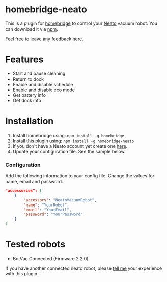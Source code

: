 # homebridge-neato

This is a plugin for [homebridge](https://github.com/nfarina/homebridge) to control your [Neato](https://www.neatorobotics.com/) vacuum robot. You can download it via [npm](https://www.npmjs.com/package/homebridge-neato).

Feel free to leave any feedback [here](https://github.com/naofireblade/homebridge-neato/issues).

# Features

- Start and pause cleaning
- Return to dock
- Enable and disable schedule
- Enable and disable eco mode
- Get battery info
- Get dock info

# Installation

1. Install homebridge using: `npm install -g homebridge`
2. Install this plugin using: `npm install -g homebridge-neato`
3. If you don't have a Neato account yet create one [here](https://www.neatorobotics.com/create-account/).
4. Update your configuration file. See the sample below.

### Configuration

Add the following information to your config file. Change the values for name, email and password.

```json
"accessories": [
	{
		"accessory": "NeatoVacuumRobot",
		"name": "YourRobot",
		"email": "YourEmail",
		"password": "YourPassword"
	}
]
```

# Tested robots

- BotVac Connected (Firmware 2.2.0)

If you have another connected neato robot, please [tell me](https://github.com/naofireblade/homebridge-neato/issues) your experience with this plugin.